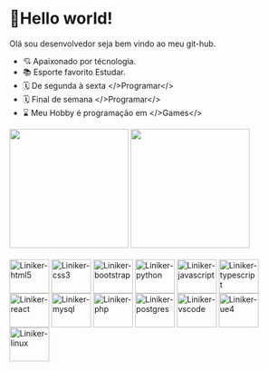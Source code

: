# 📌Hello world!
Olá sou desenvolvedor seja bem vindo ao meu git-hub.
- 💘 Apaixonado por técnologia.
- 📚 Esporte favorito Estudar.
- 🗓️ De segunda à sexta </>Programar</>
- 🗓️ Final de semana </>Programar</>
- ⌛ Meu Hobby é programação em </>Games</>

<div>
    <a href="https://github.com/LinikerNogueiraMachado"></a>
    <img height="210em" src="https://github-readme-stats.vercel.app/api?username=LinikerNogueiraMachado&show_icons=true&theme=dracula&include_all_commits=true&count_pivate=true"/>
    <img height="210em" src="https://github-readme-stats.vercel.app/api/top-langs/?username=LinikerNogueiraMachado&layout=compact&langs_count=16&theme=dracula"/>
</div>

<div style="display: inline_block"><br>
  <img align="center" alt="Liniker-html5" height="60" width="70" src="https://cdn.jsdelivr.net/gh/devicons/devicon/icons/html5/html5-original-wordmark.svg">
  <img align="center" alt="Liniker-css3" height="60" width="70" src="https://cdn.jsdelivr.net/gh/devicons/devicon/icons/css3/css3-original-wordmark.svg">
  <img align="center" alt="Liniker-bootstrap" height="60" width="70" src="https://cdn.jsdelivr.net/gh/devicons/devicon/icons/bootstrap/bootstrap-original-wordmark.svg">
  <img align="center" alt="Liniker-python" height="60" width="70" src="https://cdn.jsdelivr.net/gh/devicons/devicon/icons/python/python-original-wordmark.svg">
  <img align="center" alt="Liniker-javascript" height="60" width="70" src="https://cdn.jsdelivr.net/gh/devicons/devicon/icons/javascript/javascript-plain.svg">
  <img align="center" alt="Liniker-typescript" height="60" width="70" src="https://cdn.jsdelivr.net/gh/devicons/devicon/icons/typescript/typescript-plain.svg">
  <img align="center" alt="Liniker-react" height="60" width="70" src="https://cdn.jsdelivr.net/gh/devicons/devicon/icons/react/react-original-wordmark.svg">
  <img align="center" alt="Liniker-mysql" height="60" width="70" src="https://cdn.jsdelivr.net/gh/devicons/devicon/icons/mysql/mysql-original-wordmark.svg">
  <img align="center" alt="Liniker-php" height="60" width="70" src="https://cdn.jsdelivr.net/gh/devicons/devicon/icons/php/php-original.svg">
  <img align="center" alt="Liniker-postgres" height="60" width="70" src="https://cdn.jsdelivr.net/gh/devicons/devicon/icons/postgresql/postgresql-original-wordmark.svg">
  <img align="center" alt="Liniker-vscode" height="60" width="70" src="https://cdn.jsdelivr.net/gh/devicons/devicon/icons/vscode/vscode-original-wordmark.svg">
  <img align="center" alt="Liniker-ue4" height="60" width="70" src="https://cdn.jsdelivr.net/gh/devicons/devicon/icons/unrealengine/unrealengine-original-wordmark.svg">
  <img align="center" alt="Liniker-linux" height="60" width="70" src="https://cdn.jsdelivr.net/gh/devicons/devicon/icons/linux/linux-original.svg">
</div>
